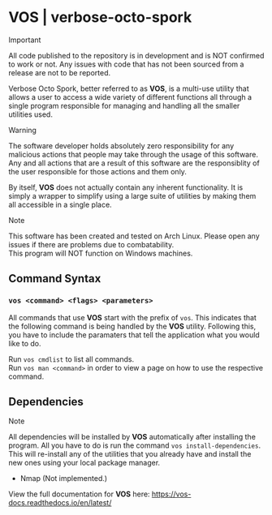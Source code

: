 # VOS | verbose-octo-spork
> [!IMPORTANT]
> All code published to the repository is in development and is NOT confirmed to work or not. Any issues with code that has not been sourced from a release are not to be reported.

Verbose Octo Spork, better referred to as <b>VOS</b>, is a multi-use utility that allows a user to access a wide variety of different functions all through a single program responsible for managing and handling all the smaller utilities used.

> [!WARNING]
> The software developer holds absolutely zero responsibility for any malicious actions that people may take through the usage of this software. Any and all actions that are a result of this software are the responsiblity of the user responsible for those actions and them only.

By itself, <b>VOS</b> does not actually contain any inherent functionality. It is simply a wrapper to simplify using a large suite of utilities by making them all accessible in a single place.

> [!NOTE]
> This software has been created and tested on Arch Linux. Please open any issues if there are problems due to combatability.
> </br>This program will NOT function on Windows machines.

## Command Syntax
### ```vos <command> <flags> <parameters>```

All commands that use <b>VOS</b> start with the prefix of `vos`. This indicates that the following command is being handled by the <b>VOS</b> utility. Following this, you have to include the paramaters that tell the application what you would like to do.

Run `vos cmdlist` to list all commands.
</br>Run `vos man <command>` in order to view a page on how to use the respective command.

## Dependencies
> [!NOTE]
> All dependencies will be installed by <b>VOS</b> automatically after installing the program. All you have to do is run the command `vos install-dependencies`.
> </br>This will re-install any of the utilities that you already have and install the new ones using your local package manager.

- Nmap (Not implemented.)

View the full documentation for <b>VOS</b> here: https://vos-docs.readthedocs.io/en/latest/
